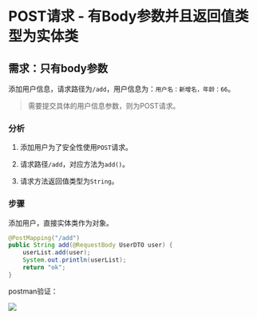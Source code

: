 # POST请求 - 有Body参数并且返回值类型为实体类

## 需求：只有body参数

添加用户信息，请求路径为`/add`，用户信息为：`用户名：新增名，年龄：66`。

>需要提交具体的用户信息参数，则为POST请求。

### 分析

1. 添加用户为了安全性使用`POST`请求。

2. 请求路径`/add`，对应方法为`add()`。

3. 请求方法返回值类型为`String`。


### 步骤

添加用户，直接实体类作为对象。

```java
@PostMapping("/add")
public String add(@RequestBody UserDTO user) {
    userList.add(user);
    System.out.println(userList);
    return "ok";
}
```

postman验证：

![](https://cdn.jsdelivr.net/gh/TesterDevSoul/blog_pic/springboot/20230323183228.png)




